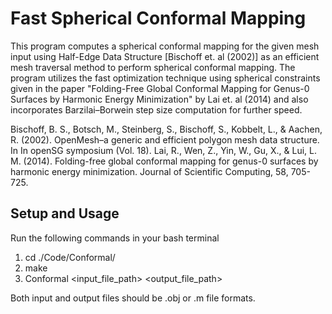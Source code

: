 # Fast Spherical Conformal Mapping
This program computes a spherical conformal mapping for the given mesh input using Half-Edge Data Structure [Bischoff et. al (2002)] as an efficient mesh traversal method to perform spherical conformal mapping. The program utilizes the fast optimization technique using spherical constraints given in the paper "Folding-Free Global Conformal Mapping for Genus-0 Surfaces by Harmonic Energy Minimization" by Lai et. al (2014) and also incorporates Barzilai–Borwein step size computation for further speed.

Bischoff, B. S., Botsch, M., Steinberg, S., Bischoff, S., Kobbelt, L., & Aachen, R. (2002). OpenMesh–a generic and efficient polygon mesh data structure. In In openSG symposium (Vol. 18).
Lai, R., Wen, Z., Yin, W., Gu, X., & Lui, L. M. (2014). Folding-free global conformal mapping for genus-0 surfaces by harmonic energy minimization. Journal of Scientific Computing, 58, 705-725.

## Setup and Usage

Run the following commands in your bash terminal

1. cd ./Code/Conformal/
2. make
3. Conformal <input_file_path> <output_file_path>

Both input and output files should be .obj or .m file formats.